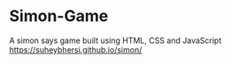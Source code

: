 # Simon-Game
A simon says game built using HTML, CSS and JavaScript
https://suheybhersi.github.io/simon/
